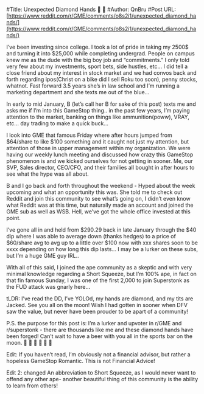 #Title: Unexpected Diamond Hands 💎 🙌
#Author: QnBru
#Post URL: [https://www.reddit.com/r/GME/comments/o8s2i1/unexpected_diamond_hands/](https://www.reddit.com/r/GME/comments/o8s2i1/unexpected_diamond_hands/)


I’ve been investing since college. I took a lot of pride in taking my 2500$ and turning it into $25,000 while completing undergrad. People on campus knew me as the dude with the big boy job and “commitments.” I only told very few about my investments, sport bets, side hustles, etc… I did tell a close friend about my interest in stock market and we had convos back and forth regarding ipos(Christ on a bike did I sell Roku too soon), penny stocks, whatnot. Fast forward 3.5 years she’s in law school and I’m running a marketing department and she texts me out of the blue…

 In early to mid January, B (let’s call her B for sake of this post) texts me and asks me if I’m into this GameStop thing.. in the past few years, I’m paying attention to the market, banking on things like ammunition(poww), VRAY, etc… day trading to make a quick buck…

I look into GME that famous Friday where after hours jumped from $64/share to like $100 something and it caught not just my attention, but attention of those in upper management within my organization. We were having our weekly lunch meeting and discussed how crazy this GameStop phenomenon is and we kicked ourselves for not getting in sooner. Me, our SVP, Sales director, CEO/CFO, and their families all bought in after hours to see what the hype was all about. 

B and I go back and forth throughout the weekend - Hyped about the week upcoming and what an opportunity this was. She told me to check out Reddit and join this community to see what’s going on, I didn’t even know what Reddit was at this time, but naturally made an account and joined the GME sub as well as WSB. Hell, we’ve got the whole office invested at this point. 

I’ve gone all in and held from $290.29 back in late January through the $40 dip where I was able to average down (thanks hedges) to a price of $60/share avg to avg up to a little over $100 now with xxx shares soon to be xxxx depending on how long this dip lasts… I may be a lurker on these subs, but I’m a huge GME guy IRL..

With all of this said, I joined the ape community as a skeptic and with very minimal knowledge regarding a Short Squeeze, but I’m 100% ape, in fact on that fin famous Sunday, I was one of the first 2,000 to join Superstonk as the FUD attack was gnarly here… 

tLDR:
I’ve read the DD, I’ve YOLOd, my hands are diamond, and my tits are Jacked. See you all on the moon! Wish I had gotten in sooner when DFV saw the value, but never have been prouder to be apart of a community! 

P.S. the purpose for this post is: I’m a lurker and upvoter in r/GME and r/superstonk - there are thousands like me and these diamond hands have been forged! Can’t wait to have a beer with you all in the sports bar on the moon. 
🚀 🚀 🚀 🌚 💎 🙌

Edit: If you haven’t read, I’m obviously not a financial advisor, but rather a hopeless GameStop Romantic. This is not Financial Advice!

Edit 2: changed An abbreviation to Short Squeeze, as I would never want to offend any other ape- another beautiful thing of this community is the ability to learn from others!